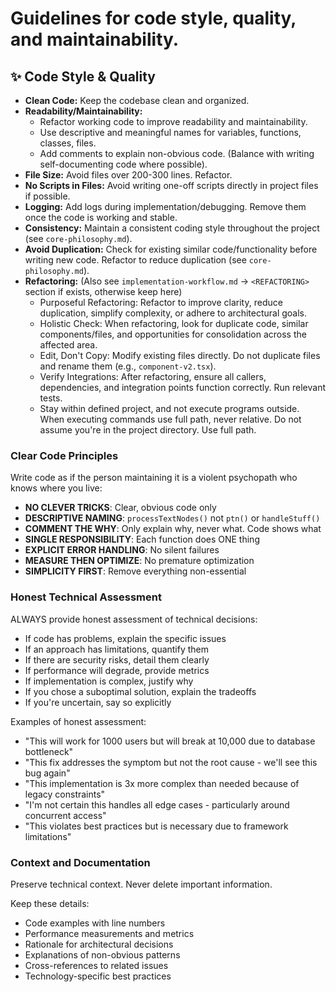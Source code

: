 # Guidelines for code style, quality, and maintainability.

## ✨ Code Style & Quality

*   **Clean Code:** Keep the codebase clean and organized.
*   **Readability/Maintainability:**
    *   Refactor working code to improve readability and maintainability.
    *   Use descriptive and meaningful names for variables, functions, classes, files.
    *   Add comments to explain non-obvious code. (Balance with writing self-documenting code where possible).
*   **File Size:** Avoid files over 200-300 lines. Refactor.
*   **No Scripts in Files:** Avoid writing one-off scripts directly in project files if possible.
*   **Logging:** Add logs during implementation/debugging. Remove them once the code is working and stable.
*   **Consistency:** Maintain a consistent coding style throughout the project (see `core-philosophy.md`).
*   **Avoid Duplication:** Check for existing similar code/functionality before writing new code. Refactor to reduce duplication (see `core-philosophy.md`).
*   **Refactoring:** (Also see `implementation-workflow.md` -> `<REFACTORING>` section if exists, otherwise keep here)
    *   Purposeful Refactoring: Refactor to improve clarity, reduce duplication, simplify complexity, or adhere to architectural goals.
    *   Holistic Check: When refactoring, look for duplicate code, similar components/files, and opportunities for consolidation across the affected area.
    *   Edit, Don't Copy: Modify existing files directly. Do not duplicate files and rename them (e.g., `component-v2.tsx`).
    *   Verify Integrations: After refactoring, ensure all callers, dependencies, and integration points function correctly. Run relevant tests. 
    *   Stay within defined project, and not execute programs outside. When executing commands use full path, never relative. Do not assume you're in the project directory. Use full path.

### Clear Code Principles

Write code as if the person maintaining it is a violent psychopath who knows where you live:

- **NO CLEVER TRICKS**: Clear, obvious code only
- **DESCRIPTIVE NAMING**: `processTextNodes()` not `ptn()` or `handleStuff()`
- **COMMENT THE WHY**: Only explain why, never what. Code shows what
- **SINGLE RESPONSIBILITY**: Each function does ONE thing
- **EXPLICIT ERROR HANDLING**: No silent failures
- **MEASURE THEN OPTIMIZE**: No premature optimization
- **SIMPLICITY FIRST**: Remove everything non-essential

### Honest Technical Assessment

ALWAYS provide honest assessment of technical decisions:

- If code has problems, explain the specific issues
- If an approach has limitations, quantify them
- If there are security risks, detail them clearly
- If performance will degrade, provide metrics
- If implementation is complex, justify why
- If you chose a suboptimal solution, explain the tradeoffs
- If you're uncertain, say so explicitly

Examples of honest assessment:
- "This will work for 1000 users but will break at 10,000 due to database bottleneck"
- "This fix addresses the symptom but not the root cause - we'll see this bug again"
- "This implementation is 3x more complex than needed because of legacy constraints"
- "I'm not certain this handles all edge cases - particularly around concurrent access"
- "This violates best practices but is necessary due to framework limitations"

### Context and Documentation

Preserve technical context. Never delete important information.

Keep these details:
- Code examples with line numbers
- Performance measurements and metrics
- Rationale for architectural decisions
- Explanations of non-obvious patterns
- Cross-references to related issues
- Technology-specific best practices

